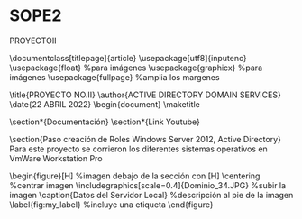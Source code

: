 # SOPE2
PROYECTOII


\documentclass[titlepage]{article}
\usepackage[utf8]{inputenc}
\usepackage{float} %para imágenes
\usepackage{graphicx} %para imágenes
\usepackage{fullpage} %amplia los margenes


\title{PROYECTO NO.II}
\author{ACTIVE DIRECTORY DOMAIN SERVICES}
\date{22 ABRIL 2022}
\begin{document}
\maketitle

\section*{Documentación}
\section*{Link Youtube}

\section{Paso creación de Roles Windows Server 2012, Active Directory}
Para este proyecto se corrieron los diferentes sistemas operativos en VmWare Workstation Pro

\begin{figure}[H] %imagen debajo de la sección con [H]
    \centering %centrar imagen
    \includegraphics[scale=0.4]{Dominio_34.JPG} %subir la imagen
    \caption{Datos del Servidor Local} %descripción al pie de la imagen
    \label{fig:my_label} %incluye una etiqueta
\end{figure}
